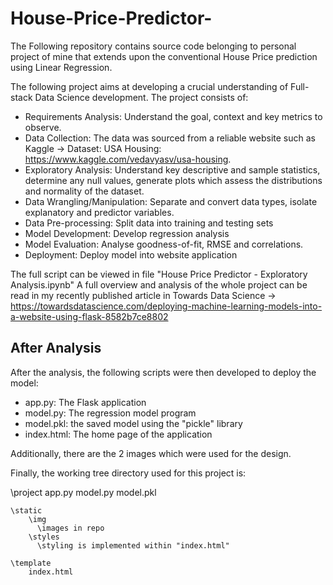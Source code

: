 # House-Price-Predictor-

The Following repository contains source code belonging to personal project of mine that extends upon the conventional House Price prediction using Linear Regression.

The following project aims at developing a crucial understanding of Full-stack Data Science development. The project consists of:
- Requirements Analysis: Understand the goal, context and key metrics to observe.
- Data Collection: The data was sourced from a reliable website such as Kaggle -> Dataset: USA Housing: https://www.kaggle.com/vedavyasv/usa-housing.
- Exploratory Analysis: Understand key descriptive and sample statistics, determine any null values, generate plots which assess the distributions and normality of the dataset.
- Data Wrangling/Manipulation: Separate and convert data types, isolate explanatory and predictor variables.
- Data Pre-processing: Split data into training and testing sets
- Model Development: Develop regression analysis
- Model Evaluation: Analyse goodness-of-fit, RMSE and correlations.
- Deployment: Deploy model into website application

The full script can be viewed in file "House Price Predictor - Exploratory Analysis.ipynb"
A full overview and analysis of the whole project can be read in my recently published article in Towards Data Science -> https://towardsdatascience.com/deploying-machine-learning-models-into-a-website-using-flask-8582b7ce8802

## After Analysis
After the analysis, the following scripts were then developed to deploy the model:
- app.py: The Flask application
- model.py: The regression model program  
- model.pkl: the saved model using the "pickle" library
- index.html: The home page of the application

Additionally, there are the 2 images which were used for the design.

Finally, the working tree directory used for this project is:

\project
    app.py
    model.py
    model.pkl
    
    \static
        \img 
          \images in repo 
        \styles 
          \styling is implemented within "index.html"
    
    \template
        index.html
